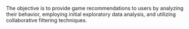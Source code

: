 The objective is to provide game recommendations to users by analyzing their behavior, employing initial exploratory data analysis, and utilizing collaborative filtering techniques.
